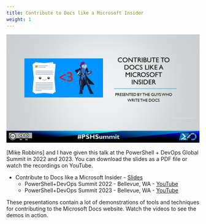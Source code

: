 ```yaml
---
title: Contribute to Docs like a Microsoft Insider
weight: 1
---
```

<!-- markdownlint-disable MD041 -->
![Contribute to Docs like a Microsoft Insider][02]

[Mike Robbins] and I have given this talk at the PowerShell + DevOps Global Summit in 2022 and 2023.
You can download the slides as a PDF file or watch the recordings on YouTube.

- Contribute to Docs like a Microsoft Insider - [<i class="far fa-file-pdf"></i> Slides][01]
  - PowerShell+DevOps Summit 2022 - Bellevue, WA - [<i class="fab fa-youtube"></i> YouTube][03]
  - PowerShell+DevOps Summit 2023 - Bellevue, WA - [<i class="fab fa-youtube"></i> YouTube][04]

These presentations contain a lot of demonstrations of tools and techniques for contributing to the
Microsoft Docs website. Watch the videos to see the demos in action.

<!-- link references -->
[01]: ./downloads/ContributeDocs/Contribute%20to%20Docs%20like%20a%20Microsoft%20Insider.pdf
[02]: ./Slide01.PNG
[03]: https://www.youtube.com/watch?v=9-_VPIu6zLw
[04]: https://www.youtube.com/watch?v=ZQODV8krq1Q
